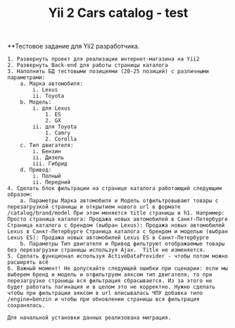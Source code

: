 <p align="center">
    <h1 align="center">Yii 2 Cars catalog - test</h1>
    <br>
</p>

**Тестовое задание для Yii2 разработчика.

    1. Развернуть проект для реализации интернет-магазина на Yii2
    2. Развернуть Back-end для работы страницы каталога
    3. Наполнить БД тестовыми позициями (20-25 позиций) c различными параметрами:
        a. Марка автомобиля:
            i. Lexus
            ii. Toyota
        b. Модель:
            i. для Lexus
                1. ES
                2. GX
            ii. для Toyota
                1. Camry
                2. Corolla
        c. Тип двигателя:
            i. Бензин
            ii. Дизель
            iii. Гибрид
        d. Привод:
            i. Полный
            ii. Передний
    4. Сделать блок фильтрации на странице каталога работающий следующим образом:
        a. Параметры Марка автомобиля и Модель отфильтровывают товары с перезагрузкой страницы и открытием нового url в формате /catalog/brand/model При этом меняется title страницы и h1. Например: Просто страница каталога: Продажа новых автомобилей в Санкт-Петербурге Страница каталога с брендом (выбран Lexus): Продажа новых автомобилей Lexus в Санкт-Петербурге Страница каталога с брендом и моделью (выбран Lexus ES): Продажа новых автомобилей Lexus ES в Санкт-Петербурге
        b. Параметры Тип двигателя и Привод фильтруют отображаемые товары без перезагрузки страницы используя Ajax.  Title не изменяется.
    5. Сделать функционал используя ActiveDataProvider - чтобы потом можно расширять всё
    6. Важный момент! Не допускайте следующей ошибки при сценарии: если мы выберем бренд и модель и отфильтруем аяксом тип двигателя, то при перезагрузке страницы вся фильтрация сбрасывается. Из за этого не будет работать пагинация и в целом это не корректно. Нужно сделать чтобы при фильтрации аяксом в url вписывалась ЧПУ добавка типо /engine=benzin и чтобы при обновлении страницы вся фильтрация сохранялась.
    
    Для начальной установки данных реализована миграция.



